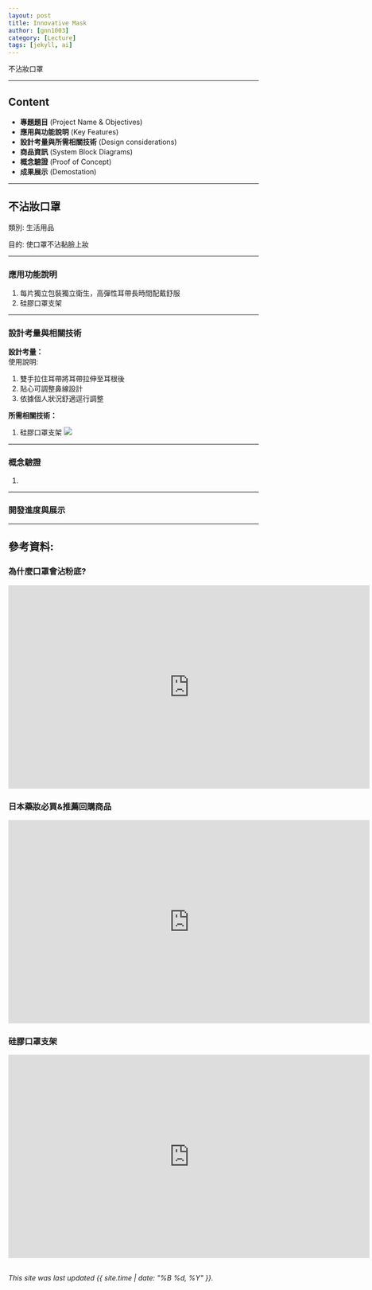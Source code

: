 ```yaml
---
layout: post
title: Innovative Mask
author: [gnn1003]
category: [Lecture]
tags: [jekyll, ai]
---
```


不沾妝口罩

---
## Content
* **專題題目** (Project Name & Objectives)
* **應用與功能說明** (Key Features)
* **設計考量與所需相關技術** (Design considerations)
* **商品資訊** (System Block Diagrams)
* **概念驗證** (Proof of Concept)
* **成果展示** (Demostation)

---
## 不沾妝口罩
類別: 生活用品 <br>

目的: 使口罩不沾黏臉上妝 <br>

---
### 應用功能說明
1. 每片獨立包裝獨立衛生，高彈性耳帶長時間配戴舒服
2. 硅膠口罩支架

---
### 設計考量與相關技術
**設計考量：**<br>
使用說明:
1. 雙手拉住耳帶將耳帶拉伸至耳根後
2. 貼心可調整鼻線設計
3. 依據個人狀況舒適逕行調整

**所需相關技術：**<br>
1. 硅膠口罩支架
![](https://gcs.rimg.com.tw/g2/c/95/92/22123966539154_852.jpg)

---
### 概念驗證
1. 

---
### 開發進度與展示

---
## 參考資料:

### 為什麼口罩會沾粉底?
<iframe width="727" height="409" src="https://www.youtube.com/embed/J_iL5ITWZ10" title="為什麼口罩會沾粉底??🤔你必須先了解這件事!!!｜同場推薦適合戴口罩的開架&amp;專櫃粉底🙆🏻‍♀️ | Yuna悠那" frameborder="0" allow="accelerometer; autoplay; clipboard-write; encrypted-media; gyroscope; picture-in-picture; web-share" allowfullscreen></iframe>

### 日本藥妝必買&推薦回購商品
<iframe width="727" height="409" src="https://www.youtube.com/embed/zv7pkuZ3gdw" title="2023最新🔥日本藥妝必買&amp;推薦回購商品！日本女生都在戴的口罩、超好穿不勒腳踝襪子、日雜狂推KANEBO粉霜、號稱平價版AESOP、升級款洗顏粉、&amp;be最新保養品｜itsPeachi" frameborder="0" allow="accelerometer; autoplay; clipboard-write; encrypted-media; gyroscope; picture-in-picture; web-share" allowfullscreen></iframe>

### 硅膠口罩支架
<iframe width="727" height="409" src="https://www.youtube.com/embed/ha9XlwmWypQ" title="硅膠口罩支架 介紹" frameborder="0" allow="accelerometer; autoplay; clipboard-write; encrypted-media; gyroscope; picture-in-picture; web-share" allowfullscreen></iframe>

<br />
<br />

*This site was last updated {{ site.time | date: "%B %d, %Y" }}.*
